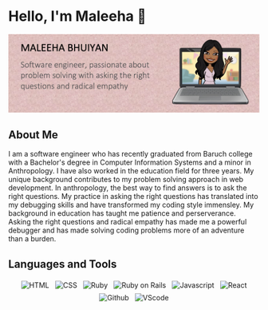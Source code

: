<link href="style.css" rel="stylesheet"></link>

<div class="header" markdown="1">
    <h1 class="greeting" markdown="1">Hello, I'm Maleeha 👋</h1>
    <img src="header.png">
</div>

<div class="about-my" markdown="1">
    <h2>About Me</h2>
    I am a software engineer who has recently graduated from Baruch college with a Bachelor's degree in Computer Information Systems and a minor in Anthropology. I have also worked in the education field for three years. My unique background contributes to my problem solving approach in web development. In anthropology, the best way to find answers is to ask the right questions. My practice in asking the right questions has translated into my debugging skills and have transformed my coding style immensley. My background in education has taught me patience and perserverance. Asking the right questions and radical empathy has made me a powerful debugger and has made solving coding problems more of an adventure than a burden. 
</div>

<div class="lang" markdown="1">
    <h2>Languages and Tools</h2>
    <p align="center">
    <img src="https://cdn.pixabay.com/photo/2017/08/05/11/16/logo-2582748_1280.png" alt="HTML" height="40" style="vertical-align:top; margin:4px">
    <img src="https://cdn.pixabay.com/photo/2017/08/05/11/16/logo-2582747_960_720.png" alt="CSS" height="40" style="vertical-align:top; margin:4px">
    <img src="https://www.ruby-lang.org/images/header-ruby-logo.png" alt="Ruby" height="40" style="vertical-align:top; margin:4px">
    <img src="https://rubyonrails.org/images/rails-logo.svg" alt="Ruby on Rails" height="40" style="vertical-align:top; margin:4px">
    <img src="https://cdn.icon-icons.com/icons2/2108/PNG/512/javascript_icon_130900.png" alt="Javascript" height="40" style="vertical-align:top; margin:4px">
    <img src="https://cdn4.iconfinder.com/data/icons/logos-3/600/React.js_logo-512.png" alt="React" height="40" style="vertical-align:top; margin:4px">
    <img src="https://github.githubassets.com/images/modules/logos_page/GitHub-Mark.png" alt="Github" height="40" style="vertical-align:top; margin:4px">
    <img src="https://user-images.githubusercontent.com/674621/71187801-14e60a80-2280-11ea-94c9-e56576f76baf.png" alt="VScode" height="40" style="vertical-align:top; margin:4px">
    </p>
</div>


<!--
**MaleehaBhuiyan/MaleehaBhuiyan** is a ✨ _special_ ✨ repository because its `README.md` (this file) appears on your GitHub profile.

Here are some ideas to get you started:

- 🔭 I’m currently working on ...
- 🌱 I’m currently learning ...
- 👯 I’m looking to collaborate on ...
- 🤔 I’m looking for help with ...
- 💬 Ask me about ...
- 📫 How to reach me: ...
- 😄 Pronouns: ...
- ⚡ Fun fact: ...
-->
